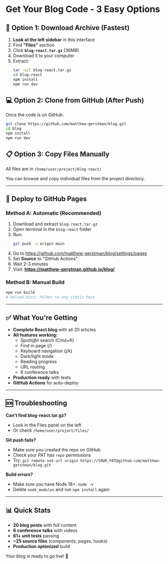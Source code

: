 # Get Your Blog Code - 3 Easy Options

## 🎯 Option 1: Download Archive (Fastest)

1. **Look at the left sidebar** in this interface
2. Find **"Files"** section
3. Click **`blog-react.tar.gz`** (36MB)
4. Download it to your computer
5. Extract:
   ```bash
   tar -xzf blog-react.tar.gz
   cd blog-react
   npm install
   npm run dev
   ```

## 💻 Option 2: Clone from GitHub (After Push)

Once the code is on GitHub:
```bash
git clone https://github.com/matthew-gerstman/blog.git
cd blog
npm install
npm run dev
```

## 📋 Option 3: Copy Files Manually

All files are in `/home/user/project/blog-react/`

You can browse and copy individual files from the project directory.

---

## 🚀 Deploy to GitHub Pages

### Method A: Automatic (Recommended)

1. Download and extract `blog-react.tar.gz`
2. Open terminal in the `blog-react` folder
3. Run:
   ```bash
   git push -u origin main
   ```
4. Go to https://github.com/matthew-gerstman/blog/settings/pages
5. Set **Source** to "GitHub Actions"
6. Wait 2-3 minutes
7. Visit: **https://matthew-gerstman.github.io/blog/**

### Method B: Manual Build

```bash
npm run build
# Upload dist/ folder to any static host
```

---

## ✅ What You're Getting

- **Complete React blog** with all 20 articles
- **All features working:**
  - Spotlight search (Cmd+K)
  - Find in page (/)
  - Keyboard navigation (j/k)
  - Dark/light mode
  - Reading progress
  - URL routing
  - 6 conference talks
- **Production ready** with tests
- **GitHub Actions** for auto-deploy

---

## 🆘 Troubleshooting

**Can't find blog-react.tar.gz?**
- Look in the Files panel on the left
- Or check `/home/user/project/files/`

**Git push fails?**
- Make sure you created the repo on GitHub
- Check your PAT has `repo` permissions
- Try: `git remote set-url origin https://YOUR_PAT@github.com/matthew-gerstman/blog.git`

**Build errors?**
- Make sure you have Node 18+: `node -v`
- Delete `node_modules` and run `npm install` again

---

## 📊 Quick Stats

- **20 blog posts** with full content
- **6 conference talks** with videos
- **61+ unit tests** passing
- **~25 source files** (components, pages, hooks)
- **Production optimized** build

Your blog is ready to go live! 🎉
